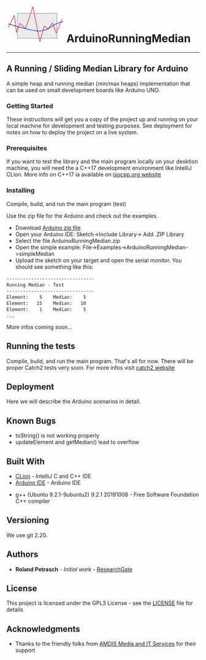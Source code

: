 <h1><img src="https://github.com/rpetrasch/ArduinoRunningMedian/blob/master/ArduinoRunningMedianLogo.png?raw=true" width="150"/> ArduinoRunningMedian</h1>
<hr/>

## A Running / Sliding Median Library for Arduino

A simple heap and running median (min/max heaps) implementation that can be used on small development boards like Arduino UNO. 

### Getting Started

These instructions will get you a copy of the project up and running on your local machine for development and testing purposes. See deployment for notes on how to deploy the project on a live system.

### Prerequisites

If you want to test the library and the main program locally on your desktion machine, you will need the a C++17 development environment like IntelliJ CLion.
More info on C++17 ia available on [isocpp.org website](https://isocpp.org/std/the-standard) 

### Installing

Compile, build, and run the main program (test)

Use the zip file for the Arduino and check out the examples.
- Download [Arduino zip file](https://github.com/rpetrasch/ArduinoRunningMedian/raw/master/ArduinoRunningMedian.zip)
- Open your Arduino IDE: Sketch->Include Library-> Add .ZIP Library
- Select the file ArduinoRunningMedian.zip
- Open the simple example: File->Examples->ArduinoRunningMedian->simpleMedian
- Upload the sketch on your target and open the serial monitor. You should see something like this:
```
--------------------------------
Running Median - Test
--------------------------------
Element:    5 	 Median:    5
Element:   15 	 Median:   10
Element:    1 	 Median:    5
...
```

More infos coming soon...


## Running the tests

Compile, build, and run the main program. That's all for now. There will be proper Catch2 tests very soon.
For more infos visit [catch2 website](https://github.com/catchorg/Catch2) 

## Deployment

Here we will describe the Arduino scenarios in detail.

## Known Bugs

- toString() is not working properly
- updateElement and getMedian() lead to overflow

## Built With

* [CLion](https://www.jetbrains.com/clion/) - IntelliJ C and C++ IDE
* [Arduino IDE](https://www.arduino.cc/en/main/software) - Arduino IDE
+ g++ (Ubuntu 9.2.1-9ubuntu2) 9.2.1 20191008 - Free Software Foundation C++ compiler

## Versioning

We use git 2.20. 

## Authors

* **Roland Petrasch** - *Initial work* - [ResearchGate](https://www.researchgate.net/profile/Roland_Petrasch)

## License

This project is licensed under the GPL3 License - see the [LICENSE](LICENSE.GPL3) file for details

## Acknowledgments

* Thanks to the friendly folks from [AMDIS Media and IT Services](www.amdis-services.com) for their support 
